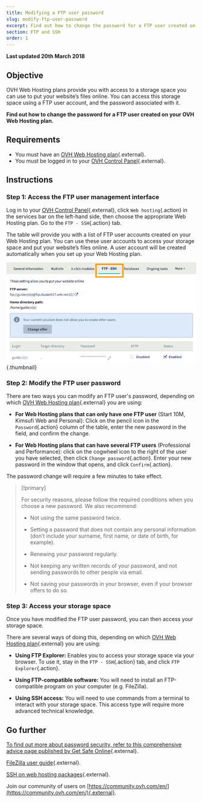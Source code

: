 ```yaml
---
title: Modifying a FTP user password
slug: modify-ftp-user-password
excerpt: Find out how to change the password for a FTP user created on your OVH Web Hosting plan
section: FTP and SSH
order: 1
---
```


**Last updated 20th March 2018**

## Objective

OVH Web Hosting plans provide you with access to a storage space you can use to put your website’s files online. You can access this storage space using a FTP user account, and the password associated with it.

**Find out how to change the password for a FTP user created on your OVH Web Hosting plan.**

## Requirements

- You must have an [OVH Web Hosting plan](https://www.ovh.co.uk/web-hosting/){.external}.
- You must be logged in to your [OVH Control Panel](https://www.ovh.com/auth/?action=gotomanager){.external}.

## Instructions

### Step 1: Access the FTP user management interface

Log in to your [OVH Control Panel](https://www.ovh.com/auth/?action=gotomanager){.external}, click `Web hosting`{.action} in the services bar on the left-hand side, then choose the appropriate Web Hosting plan. Go to the `FTP - SSH`{.action} tab.

The table will provide you with a list of FTP user accounts created on your Web Hosting plan. You can use these user accounts to access your storage space and put your website’s files online. A user account will be created automatically when you set up your Web Hosting plan.

![ftppassword](images/change-ftp-password-step1.png){.thumbnail}

### Step 2: Modify the FTP user password

There are two ways you can modify an FTP user's password, depending on which [OVH Web Hosting plan](https://www.ovh.co.uk/web-hosting/){.external} you are using:

- **For Web Hosting plans that can only have one FTP user** (Start 10M, Kimsufi Web and Personal): Click on the pencil icon in the `Password`{.action} column of the table, enter the new password in the field, and confirm the change.

- **For Web Hosting plans that can have several FTP users** (Professional and Performance): click on the cogwheel icon to the right of the user you have selected, then click `Change password`{.action}. Enter your new password in the window that opens, and click `Confirm`{.action}.

The password change will require a few minutes to take effect.

> [!primary]
>
> For security reasons, please follow the required conditions when you choose a new password. We also recommend:
>
> - Not using the same password twice.
>
> - Setting a password that does not contain any personal information (don’t include your surname, first name, or date of birth, for example).
>
> - Renewing your password regularly.
>
> - Not keeping any written records of your password, and not sending passwords to other people via email.
>
> - Not saving your passwords in your browser, even if your browser offers to do so.
>

### Step 3: Access your storage space

Once you have modified the FTP user password, you can then access your storage space.

There are several ways of doing this, depending on which [OVH Web Hosting plan](https://www.ovh.co.uk/web-hosting/){.external} you are using:

- **Using FTP Explorer:** Enables you to access your storage space via your browser. To use it, stay in the `FTP - SSH`{.action} tab, and click `FTP Explorer`{.action}.

- **Using FTP-compatible software:** You will need to install an FTP-compatible program on your computer (e.g. FileZilla).

- **Using SSH access:** You will need to use commands from a terminal to interact with your storage space. This access type will require more advanced technical knowledge.

## Go further

[To find out more about password security, refer to this comprehensive advice page published by Get Safe Online](https://www.getsafeonline.org/protecting-yourself/passwords/){.external}.

[FileZilla user guide](https://docs.ovh.com/gb/en/hosting/web_hosting_filezilla_user_guide/){.external}.

[SSH on web hosting packages](https://docs.ovh.com/gb/en/hosting/web_hosting_ssh_on_web_hosting_packages/){.external}.

Join our community of users on [https://community.ovh.com/en/](https://community.ovh.com/en/){.external}.